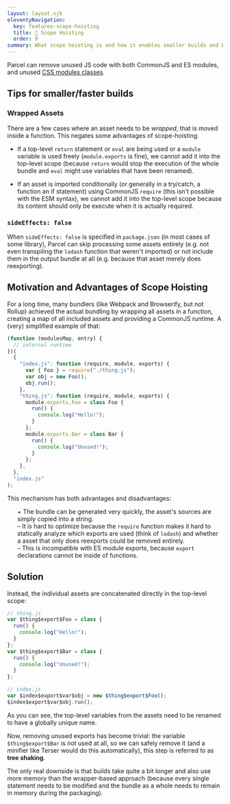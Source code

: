 ```yaml
---
layout: layout.njk
eleventyNavigation:
  key: features-scope-hoisting
  title: 🌳 Scope Hoisting
  order: 9
summary: What scope hoisting is and how it enables smaller builds and ESM output
---
```


Parcel can remove unused JS code with both CommonJS and ES modules, and unused [CSS modules classes](/languages/postcss/#css-modules-tree-shaking).

## Tips for smaller/faster builds

### Wrapped Assets

There are a few cases where an asset needs to be _wrapped_, that is moved inside a function. This negates some advantages of scope-hoisting.

- If a top-level `return` statement or `eval` are being used or a `module` variable is used freely (`module.exports` is fine), we cannot add it into the top-level scope (because `return` would stop the execution of the whole bundle and `eval` might use variables that have been renamed).

- If an asset is imported conditionally (or generally in a try/catch, a function an if statement) using CommonJS `require` (this isn't possible with the ESM syntax), we cannot add it into the top-level scope because its content should only be execute when it is actually required.

### `sideEffects: false`

When `sideEffects: false` is specified in `package.json` (in most cases of some library), Parcel can skip processing some assets entirely (e.g. not even transpiling the `lodash` function that weren't imported) or not include them in the output bundle at all (e.g. because that asset merely does reexporting).

## Motivation and Advantages of Scope Hoisting

For a long time, many bundlers (like Webpack and Browserify, but not Rollup) achieved the actual bundling by wrapping all assets in a function, creating a map of all included assets and providing a CommonJS runtime. A (very) simplified example of that:

```js
(function (modulesMap, entry) {
  // internal runtime
})(
  {
    "index.js": function (require, module, exports) {
      var { Foo } = require("./thing.js");
      var obj = new Foo();
      obj.run();
    },
    "thing.js": function (require, module, exports) {
      module.exports.Foo = class Foo {
        run() {
          console.log("Hello!");
        }
      };
      module.exports.Bar = class Bar {
        run() {
          console.log("Unused!");
        }
      };
    },
  },
  "index.js"
);
```

This mechanism has both advantages and disadvantages:

<ul style="list-style: none;">
  <li>
    + The bundle can be generated very quickly, the asset's sources are simply copied into a string.
  </li>
  <li>
    – It is hard to optimize because the <code>require</code> function makes it hard to statically analyze which exports are used (think of <code>lodash</code>) and whether a asset that only does reexports could be removed entirely.
  </li>
  <li>
    – This is incompatible with ES module exports, because <code>export</code> declarations cannot be inside of functions.
  </li>
</ul>

## Solution

Instead, the individual assets are concatenated directly in the top-level scope:

```js
// thing.js
var $thing$export$Foo = class {
  run() {
    console.log("Hello!");
  }
};
var $thing$export$Bar = class {
  run() {
    console.log("Unused!");
  }
};

// index.js
var $index$export$var$obj = new $thing$export$Foo();
$index$export$var$obj.run();
```

As you can see, the top-level variables from the assets need to be renamed to have a globally unique name.

Now, removing unused exports has become trivial: the variable `$thing$export$Bar` is not used at all, so we can safely remove it (and a minifier like Terser would do this automatically), this step is referred to as **tree shaking**.

The only real downside is that builds take quite a bit longer and also use more memory than the wrapper-based approach (because every single statement needs to be modified and the bundle as a whole needs to remain in memory during the packaging).

<!--

## How It Really Works

{% note %}

This is a rather in-depth description of the Parcel's scope hoisting implementation and not required reading for using Parcel.

{% endnote %}

```js
var $id$exports$ = function () {
  var exports = this;
  var module = { exports: this };
  // ...the original asset's content
  return module.exports;
}.call({});
```

```js
// ...variable declarations from the original asset
var $thing$export$Foo;
function $id$exec() {
  $id$exports = {};
  $thing$export$Foo = class {
    run() {
      console.log("Hello!");
    }
  };
  // ...the original asset's content
}

function $id$init() {
  if (!$id$executed) {
    $id$executed = true;
    $id$exec();
  }

  return $id$exports;
}
```
-->
